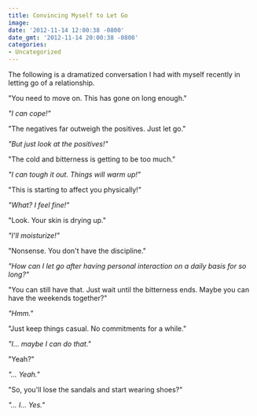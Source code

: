 ```yaml
---
title: Convincing Myself to Let Go
image: 
date: '2012-11-14 12:00:38 -0800'
date_gmt: '2012-11-14 20:00:38 -0800'
categories:
- Uncategorized
---
```

<p>The following is a dramatized conversation I had with myself recently in letting go of a relationship.</p>
<p>"You need to move on. This has gone on long enough."</p>
<p><em>"I can cope!"</em></p>
<p>"The negatives far outweigh the positives. Just let go."</p>
<p><em>"But just look at the positives!"</em></p>
<p>"The cold and bitterness is getting to be too much."</p>
<p><em>"I can tough it out. Things will warm up!"</em></p>
<p>"This is starting to affect you physically!"</p>
<p><em>"What? I feel fine!"</em></p>
<p>"Look. Your skin is drying up."</p>
<p><em>"I'll moisturize!"</em></p>
<p>"Nonsense. You don't have the discipline."</p>
<p><em>"How can I let go after having personal interaction on a daily basis for so long?"</em></p>
<p>"You can still have that. Just wait until the bitterness ends. Maybe you can have the weekends together?"</p>
<p><em>"Hmm."</em></p>
<p>"Just keep things casual. No commitments for a while."</p>
<p><em>"I… maybe I can do that."</em></p>
<p>"Yeah?"</p>
<p><em>"… Yeah."</em></p>
<p>"So, you'll lose the sandals and start wearing shoes?"</p>
<p><em>"… I… Yes."</em></p>
